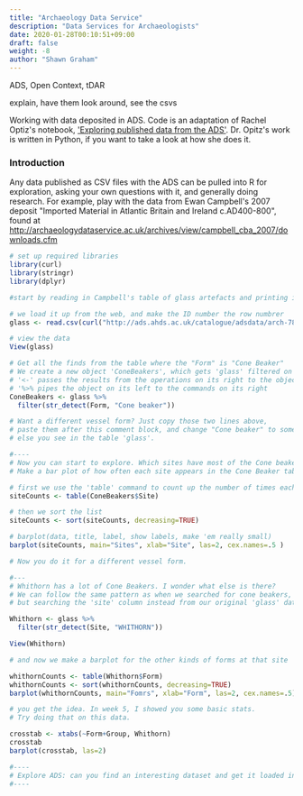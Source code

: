 ```yaml
---
title: "Archaeology Data Service"
description: "Data Services for Archaeologists"
date: 2020-01-28T00:10:51+09:00
draft: false
weight: -8
author: "Shawn Graham"
---
```


ADS, Open Context, tDAR

explain, have them look around, see the csvs

Working with data deposited in ADS. Code is an adaptation of Rachel Optiz's notebook, ['Exploring published data from the ADS'](https://github.com/ropitz/spatialarchaeology/blob/master/ADSDataExercise.ipynb). Dr. Opitz's work is written in Python, if you want to take a look at how she does it.

### Introduction

Any data published as CSV files with the ADS can be pulled into R for exploration, asking your own questions with it, and generally doing research.
For example, play with the data from Ewan Campbell's 2007 deposit "Imported Material in Atlantic Britain and Ireland c.AD400-800", found at http://archaeologydataservice.ac.uk/archives/view/campbell_cba_2007/downloads.cfm

```R
# set up required libraries
library(curl)
library(stringr)
library(dplyr)

#start by reading in Campbell's table of glass artefacts and printing it out

# we load it up from the web, and make the ID number the row numbrer
glass <- read.csv(curl("http://ads.ahds.ac.uk/catalogue/adsdata/arch-788-1/dissemination/csv/imports_database/Glass.csv"), header = TRUE, row.names="ID")

# view the data
View(glass)

# Get all the finds from the table where the "Form" is "Cone Beaker"
# We create a new object 'ConeBeakers', which gets 'glass' filtered on the 'Form' column for the phrase 'Cone beaker'
# '<-' passes the results from the operations on its right to the object on its left
# '%>% pipes the object on its left to the commands on its right
ConeBeakers <- glass %>%
  filter(str_detect(Form, "Cone beaker"))

# Want a different vessel form? Just copy those two lines above,
# paste them after this comment block, and change "Cone beaker" to something
# else you see in the table 'glass'.

#----
# Now you can start to explore. Which sites have most of the Cone beakers?
# Make a bar plot of how often each site appears in the Cone Beaker table.

# first we use the 'table' command to count up the number of times each site appears
siteCounts <- table(ConeBeakers$Site)

# then we sort the list
siteCounts <- sort(siteCounts, decreasing=TRUE)

# barplot(data, title, label, show labels, make 'em really small)
barplot(siteCounts, main="Sites", xlab="Site", las=2, cex.names=.5 )

# Now you do it for a different vessel form.

#---
# Whithorn has a lot of Cone Beakers. I wonder what else is there?
# We can follow the same pattern as when we searched for cone beakers,
# but searching the 'site' column instead from our original 'glass' data.

Whithorn <- glass %>%
  filter(str_detect(Site, "WHITHORN"))

View(Whithorn)

# and now we make a barplot for the other kinds of forms at that site

whithornCounts <- table(Whithorn$Form)
whithornCounts <- sort(whithornCounts, decreasing=TRUE)
barplot(whithornCounts, main="Fomrs", xlab="Form", las=2, cex.names=.5)

# you get the idea. In week 5, I showed you some basic stats.
# Try doing that on this data.

crosstab <- xtabs(~Form+Group, Whithorn)
crosstab
barplot(crosstab, las=2)

#----
# Explore ADS: can you find an interesting dataset and get it loaded into R?
#----
```
